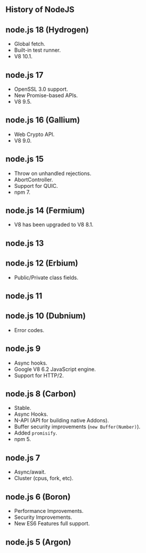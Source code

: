 History of NodeJS
-

## node.js 18 (Hydrogen)

* Global fetch.
* Built-in test runner.
* V8 10.1.

## node.js 17

* OpenSSL 3.0 support.
* New Promise-based APIs.
* V8 9.5.

## node.js 16 (Gallium)

* Web Crypto API.
* V8 9.0.

## node.js 15

* Throw on unhandled rejections.
* AbortController.
* Support for QUIC.
* npm 7.

## node.js 14 (Fermium)

* V8 has been upgraded to V8 8.1.

## node.js 13

## node.js 12 (Erbium)

* Public/Private class fields.

## node.js 11

## node.js 10 (Dubnium)

* Error codes.

## node.js 9

* Async hooks.
* Google V8 6.2 JavaScript engine.
* Support for HTTP/2.

## node.js 8 (Carbon)

* Stable.
* Async Hooks.
* N-API (API for building native Addons).
* Buffer security improvements (`new Buffer(Number)`).
* Added `promisify`.
* npm 5.

## node.js 7

* Async/await.
* Cluster (cpus, fork, etc).

## node.js 6 (Boron)

* Performance Improvements.
* Security Improvements.
* New ES6 Features full support.

## node.js 5 (Argon)
